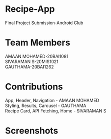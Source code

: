 # Recipe-App
Final Project Submission-Android Club

# Team Members
AMAAN MOHAMED-20BAI1081 <br>
SIVARAMAN S-20MIS1021<br>
GAUTHAMA-20BAI1262

# Contributions
App,  Header, Navigation              - AMAAN MOHAMED<br>
Styling, Results, Carousel           - GAUTHAMA <br>
Recipe Card, API Fetching, Home    - SIVARAMAN S <br>



# Screenshots
